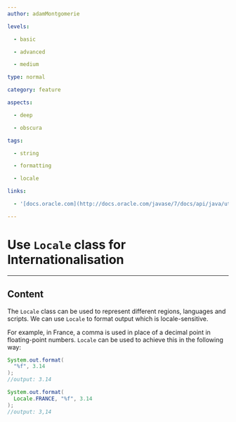 ```yaml
---
author: adamMontgomerie

levels:

  - basic

  - advanced

  - medium

type: normal

category: feature

aspects:

  - deep

  - obscura

tags:

  - string

  - formatting

  - locale

links:

  - '[docs.oracle.com](http://docs.oracle.com/javase/7/docs/api/java/util/Locale.html){website}'

---
```


# Use `Locale` class for Internationalisation

---
## Content

The `Locale` class can be used to represent different regions, languages and scripts. We can use `Locale` to format output which is locale-sensitive. 

For example, in France, a comma is used in place of a decimal point in floating-point numbers. `Locale` can be used to achieve this in the following way:
```java
System.out.format(
  "%f", 3.14
);
//output: 3.14

System.out.format(
  Locale.FRANCE, "%f", 3.14
);
//output: 3,14
```